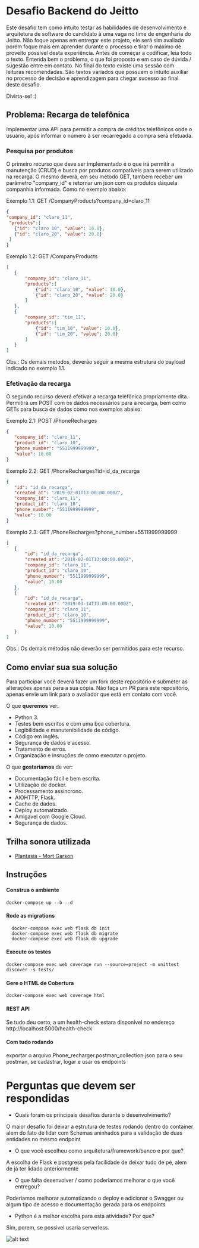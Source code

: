 # Desafio Backend do Jeitto

Este desafio tem como intuito testar as habilidades de desenvolvimento e arquitetura de software do candidato à uma vaga no time de engenharia do Jeitto.
Não foque apenas em entregar este projeto, ele será sim avaliado porém foque mais em aprender durante o processo e tirar o máximo de proveito possível desta experiência.
Antes de começar a codificar, leia todo o texto. Entenda bem o problema, o que foi proposto e em caso de dúvida / sugestão entre em contato.
No final do texto existe uma sessão com leituras recomendadas. São textos variados que possuem o intuito auxiliar no processo de decisão e aprendizagem para chegar sucesso ao final deste desafio.

Divirta-se! :)


## Problema: Recarga de telefônica
Implementar uma API para permitir a compra de créditos telefônicos onde o usuário, após informar o número à ser recarregado a compra será efetuada.


### Pesquisa por produtos
O primeiro recurso que deve ser implementado é o que irá permitir a manutenção (CRUD) e busca por produtos compatíveis para serem utilizado na recarga. O mesmo deverá, em seu método GET, também receber um parâmetro "company_id" e retornar um json com os produtos daquela companhia informada. Como no exemplo abaixo:

Exemplo 1.1: GET /CompanyProducts?company_id=claro_11

```json
{
"company_id": "claro_11",
 "products":[
   {"id": "claro_10", "value": 10.0},
   {"id": "claro_20", "value": 20.0}
 ]
}
```

Exemplo 1.2: GET /CompanyProducts
```json
[
   {
       "company_id": "claro_11",
       "products":[
           {"id": "claro_10", "value": 10.0},
           {"id": "claro_20", "value": 20.0}
       ]
   },
   {
       "company_id": "tim_11",
       "products":[
           {"id": "tim_10", "value": 10.0},
           {"id": "tim_20", "value": 20.0}
       ]
   }
]
```

Obs.: Os demais metodos, deverão seguir a mesma estrutura do payload indicado no exemplo 1.1.


### Efetivação da recarga
O segundo recurso deverá efetivar a recarga telefônica propriamente dita. Permitirá um POST com os dados necessários para a recarga, bem como GETs para busca de dados como nos exemplos abaixo:

Exemplo 2.1: POST /PhoneRecharges
```json
{
   "company_id": "claro_11",
   "product_id": "claro_10",
   "phone_number": "5511999999999",
   "value": 10.00
}
```

Exemplo 2.2: GET /PhoneRecharges?id=id_da_recarga
```json
{
   "id": "id_da_recarga",
   "created_at": "2019-02-01T13:00:00.000Z",
   "company_id": "claro_11",
   "product_id": "claro_10",
   "phone_number": "5511999999999",
   "value": 10.00
}
```

Exemplo 2.3: GET /PhoneRecharges?phone_number=5511999999999
```json
[
   {
       "id": "id_da_recarga",
       "created_at": "2019-02-01T13:00:00.000Z",
       "company_id": "claro_11",
       "product_id": "claro_10",
       "phone_number": "5511999999999",
       "value": 10.00
   },
   {
       "id": "id_da_recarga",
       "created_at": "2019-03-14T13:00:00.000Z",
       "company_id": "claro_11",
       "product_id": "claro_10",
       "phone_number": "5511999999999",
       "value": 10.00
   }
]
```

Obs.: Os demais métodos não deverão ser permitidos para este recurso.


## Como enviar sua sua solução
Para participar você deverá fazer um fork deste repositório e submeter as alterações apenas para a sua cópia. Não faça um PR para este repositório, apenas envie um link para o avaliador que está em contato com você.

O que **queremos** ver:
- Python 3.
- Testes bem escritos e com uma boa cobertura.
- Legibilidade e manutenibilidade de código.
- Código em inglês.
- Segurança de dados e acesso.
- Tratamento de erros.
- Organização e insruções de como executar o projeto.

O que **gostariamos** de ver:
- Documentação fácil e bem escrita.
- Utilização de docker.
- Processamento assíncrono.
- AIOHTTP, Flask.
- Cache de dados.
- Deploy automatizado.
- Amigavel com Google Cloud.
- Segurança de dados.

## Trilha sonora utilizada 
- [Plantasia - Mort Garson](https://open.spotify.com/track/4CyTrR4c13d57jCVstfS8T?si=CmsPh3KzShiD3SaxNdH8gw)

## Instruções

#### Construa o ambiente

    docker-compose up --b --d

#### Rode as migrations

      docker-compose exec web flask db init
      docker-compose exec web flask db migrate
      docker-compose exec web flask db upgrade

#### Execute os testes

    docker-compose exec web coverage run --source=project -m unittest discover -s tests/

#### Gere o HTML de Cobertura

    docker-compose exec web coverage html

#### REST API

Se tudo deu certo, a um health-check estara disponivel no endereço http://localhost:5000/health-check

#### Com tudo rodando

exportar o arquivo Phone_recharger.postman_collection.json para o seu postman, se cadastrar, logar e usar os endpoints

# Perguntas que devem ser respondidas

- Quais foram os principais desafios durante o desenvolvimento?

O maior desafio foi deixar a estrutura de testes rodando dentro do container alem do fato de lidar com Schemas aninhados para a validação de duas entidades no mesmo endpoint  

- O que você escolheu como arquitetura/framework/banco e por que?

A escolha de Flask e postgress pela facilidade de deixar tudo de pé, alem de já ter lidado anteriormente

- O que falta desenvolver / como poderiamos melhorar o que você entregou?

Poderiamos melhorar automatizando o deploy e adicionar o Swagger ou algum tipo de acesso e documentação gerada para os endpoints

- Python é a melhor escolha para esta atividade? Por que?

Sim, porem, se possivel usaria serverless.

![alt text](https://i.kym-cdn.com/entries/icons/mobile/000/028/021/work.jpg)
